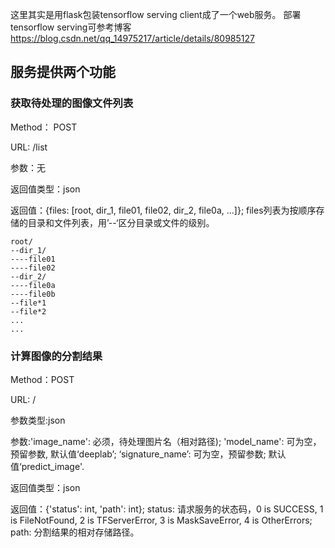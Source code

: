 这里其实是用flask包装tensorflow serving client成了一个web服务。
部署tensorflow serving可参考博客 https://blog.csdn.net/qq_14975217/article/details/80985127
## 服务提供两个功能
### 获取待处理的图像文件列表
Method： POST

URL: /list

参数：无

返回值类型：json

返回值：{files: [root, dir_1, file01, file02, dir_2, file0a, ...]}; files列表为按顺序存储的目录和文件列表，用’--‘区分目录或文件的级别。
```
root/
--dir_1/
----file01
----file02
--dir_2/
----file0a
----file0b
--file*1
--file*2
...
...
```

### 计算图像的分割结果
Method：POST

URL: /

参数类型:json

参数:'image_name': 必须，待处理图片名（相对路径); 'model_name': 可为空，预留参数, 默认值‘deeplab’; ‘signature_name’: 可为空，预留参数; 默认值‘predict_image'.

返回值类型：json

返回值：{'status': int, 'path': int}; 
status: 请求服务的状态码，0 is SUCCESS, 1 is FileNotFound, 2 is TFServerError, 3 is MaskSaveError, 4 is OtherErrors; 
path: 分割结果的相对存储路径。